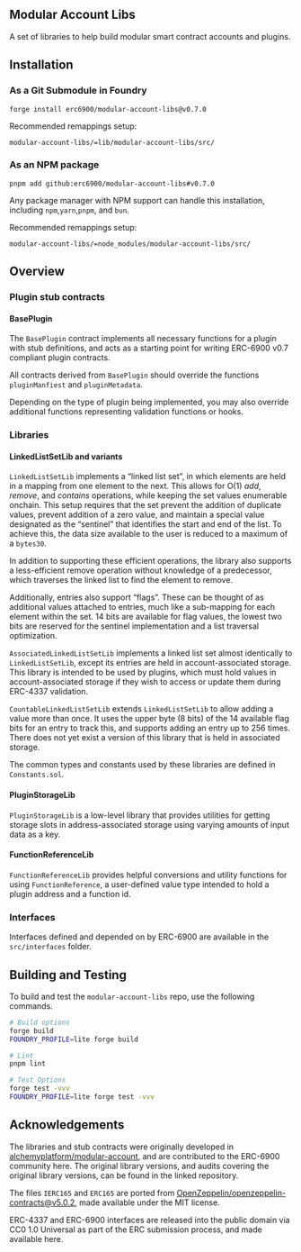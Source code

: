 ## Modular Account Libs

A set of libraries to help build modular smart contract accounts and plugins.

## Installation

### As a Git Submodule in Foundry

```
forge install erc6900/modular-account-libs@v0.7.0
```

Recommended remappings setup:
```plaintext
modular-account-libs/=lib/modular-account-libs/src/
```

### As an NPM package

```
pnpm add github:erc6900/modular-account-libs#v0.7.0
```

Any package manager with NPM support can handle this installation, including `npm`,`yarn`,`pnpm`, and `bun`.

Recommended remappings setup:
```plaintext
modular-account-libs/=node_modules/modular-account-libs/src/
```

## Overview

### Plugin stub contracts

#### BasePlugin

The `BasePlugin` contract implements all necessary functions for a plugin with stub definitions, and acts as a starting point for writing ERC-6900 v0.7 compliant plugin contracts.

All contracts derived from `BasePlugin` should override the functions `pluginManfiest` and `pluginMetadata`.

Depending on the type of plugin being implemented, you may also override additional functions representing validation functions or hooks.

### Libraries

#### LinkedListSetLib and variants

`LinkedListSetLib` implements a “linked list set”, in which elements are held in a mapping from one element to the next. This allows for O(1) _add_, _remove_, and _contains_ operations, while keeping the set values enumerable onchain. This setup requires that the set prevent the addition of duplicate values, prevent addition of a zero value, and maintain a special value designated as the “sentinel” that identifies the start and end of the list. To achieve this, the data size available to the user is reduced to a maximum of a `bytes30`.

In addition to supporting these efficient operations, the library also supports a less-efficient remove operation without knowledge of a predecessor, which traverses the linked list to find the element to remove.

Additionally, entries also support “flags”. These can be thought of as additional values attached to entries, much like a sub-mapping for each element within the set. 14 bits are available for flag values, the lowest two bits are reserved for the sentinel implementation and a list traversal optimization.

`AssociatedLinkedListSetLib` implements a linked list set almost identically to `LinkedListSetLib`, except its entries are held in account-associated storage. This library is intended to be used by plugins, which must hold values in account-associated storage if they wish to access or update them during ERC-4337 validation.

`CountableLinkedListSetLib` extends `LinkedListSetLib` to allow adding a value more than once. It uses the upper byte (8 bits) of the 14 available flag bits for an entry to track this, and supports adding an entry up to 256 times. There does not yet exist a version of this library that is held in associated storage.

The common types and constants used by these libraries are defined in `Constants.sol`.

#### PluginStorageLib

`PluginStorageLib` is a low-level library that provides utilities for getting storage slots in address-associated storage using varying amounts of input data as a key.

#### FunctionReferenceLib

`FunctionReferenceLib` provides helpful conversions and utility functions for using `FunctionReference`, a user-defined value type intended to hold a plugin address and a function id.

### Interfaces

Interfaces defined and depended on by ERC-6900 are available in the `src/interfaces` folder.

## Building and Testing

To build and test the `modular-account-libs` repo, use the following commands.

```bash
# Build options
forge build
FOUNDRY_PROFILE=lite forge build

# Lint
pnpm lint

# Test Options
forge test -vvv
FOUNDRY_PROFILE=lite forge test -vvv
```

## Acknowledgements

The libraries and stub contracts were originally developed in [alchemyplatform/modular-account](https://github.com/alchemyplatform/modular-account/tree/v1.0.1), and are contributed to the ERC-6900 community here. The original library versions, and audits covering the original library versions, can be found in the linked repository.

The files `IERC165` and `ERC165` are ported from [OpenZeppelin/openzeppelin-contracts@v5.0.2](https://github.com/OpenZeppelin/openzeppelin-contracts/tree/v5.0.2), made available under the MIT license.

ERC-4337 and ERC-6900 interfaces are released into the public domain via CC0 1.0 Universal as part of the ERC submission process, and made available here.
